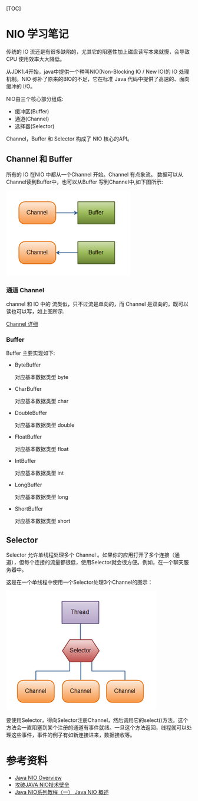 [TOC]

# NIO 学习笔记

传统的 IO 流还是有很多缺陷的，尤其它的阻塞性加上磁盘读写本来就慢，会导致 CPU 使用效率大大降低。

从JDK1.4开始，java中提供一个种叫NIO(Non-Blocking IO / New IO)的 IO 处理机制。NIO 弥补了原来的BIO的不足，它在标准 Java 代码中提供了高速的、面向缓冲的 I/O。

NIO由三个核心部分组成: 

* 缓冲区(Buffer)
* 通道(Channel)
* 选择器(Selector)



Channel，Buffer 和 Selector 构成了 NIO 核心的API。



## Channel 和 Buffer

所有的 IO 在NIO 中都从一个Channel 开始。Channel 有点象流。 数据可以从Channel读到Buffer中，也可以从Buffer 写到Channel中,如下图所示:

![](../../../../img/java-basics/io/nio-channels-and-buffers.png)

### 通道 Channel 

channel 和 IO 中的 流类似，只不过流是单向的，而 Channel 是双向的，既可以读也可以写，如上图所示. 

[Channel 详细](./Channel.md)

### Buffer

Buffer 主要实现如下:

* ByteBuffer

   对应基本数据类型 byte

* CharBuffer

  对应基本数据类型 char

* DoubleBuffer

  对应基本数据类型 double

* FloatBuffer

  对应基本数据类型 float 

* IntBuffer

  对应基本数据类型 int 

* LongBuffer

  对应基本数据类型 long

* ShortBuffer

  对应基本数据类型 short





 ## Selector

Selector 允许单线程处理多个 Channel 。如果你的应用打开了多个连接（通道），但每个连接的流量都很低，使用Selector就会很方便。例如，在一个聊天服务器中。

这是在一个单线程中使用一个Selector处理3个Channel的图示：

![](../../../../img/java-basics/io/nio-selectors.png)

要使用Selector，得向Selector注册Channel，然后调用它的select()方法。这个方法会一直阻塞到某个注册的通道有事件就绪。一旦这个方法返回，线程就可以处理这些事件，事件的例子有如新连接进来，数据接收等。





# 参考资料

* [Java NIO Overview](<http://tutorials.jenkov.com/java-nio/overview.html>)
* [攻破JAVA NIO技术壁垒](<https://blog.csdn.net/u013256816/article/details/51457215>)
* [Java NIO系列教程（一） Java NIO 概述](<http://ifeve.com/overview/>)

